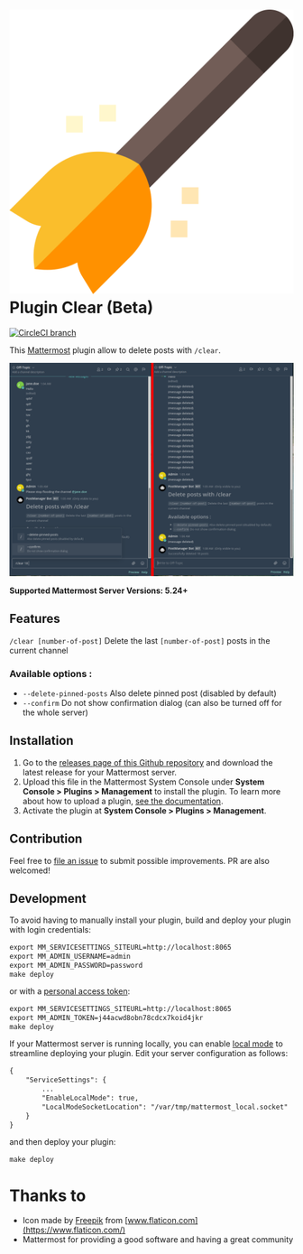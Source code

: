 # ![Plugin screenshot](./assets/broom.svg) Plugin Clear (Beta)

[![CircleCI branch](https://img.shields.io/circleci/project/github/nathanaelhoun/mattermost-plugin-clear/master.svg)](https://circleci.com/gh/nathanaelhoun/mattermost-plugin-clear)

This [Mattermost](https://mattermost.com) plugin allow to delete posts with `/clear`.

![Plugin screenshot](./assets/screenshot.png)

**Supported Mattermost Server Versions: 5.24+**

## Features

`/clear [number-of-post]` Delete the last `[number-of-post]` posts in the current channel

### Available options :

-   `--delete-pinned-posts` Also delete pinned post (disabled by default)
-   `--confirm` Do not show confirmation dialog (can also be turned off for the whole server)

## Installation

1. Go to the [releases page of this Github repository](https://github.com/nathanaelhoun/mattermost-plugin-clear/releases) and download the latest release for your Mattermost server.
2. Upload this file in the Mattermost System Console under **System Console > Plugins > Management** to install the plugin. To learn more about how to upload a plugin, [see the documentation](https://docs.mattermost.com/administration/plugins.html#plugin-uploads).
3. Activate the plugin at **System Console > Plugins > Management**.

## Contribution

Feel free to [file an issue](https://github.com/nathanaelhoun/mattermost-plugin-clear/issues/new/choose) to submit possible improvements. PR are also welcomed!

## Development

To avoid having to manually install your plugin, build and deploy your plugin with login credentials:

```
export MM_SERVICESETTINGS_SITEURL=http://localhost:8065
export MM_ADMIN_USERNAME=admin
export MM_ADMIN_PASSWORD=password
make deploy
```

or with a [personal access token](https://docs.mattermost.com/developer/personal-access-tokens.html):

```
export MM_SERVICESETTINGS_SITEURL=http://localhost:8065
export MM_ADMIN_TOKEN=j44acwd8obn78cdcx7koid4jkr
make deploy
```

If your Mattermost server is running locally, you can enable [local mode](https://docs.mattermost.com/administration/mmctl-cli-tool.html#local-mode) to streamline deploying your plugin. Edit your server configuration as follows:

```
{
    "ServiceSettings": {
        ...
        "EnableLocalMode": true,
        "LocalModeSocketLocation": "/var/tmp/mattermost_local.socket"
    }
}
```

and then deploy your plugin:

```
make deploy
```

# Thanks to
- Icon made by [Freepik](https://www.flaticon.com/authors/freepik) from [www.flaticon.com](https://www.flaticon.com/)
- Mattermost for providing a good software and having a great community